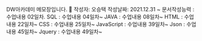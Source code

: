 DW아카데미 메모장입니다. 📝
작성자: 오승택
작성날짜: 2021.12.31 ~
문서작성능력 : 수업내용 02일차.
SQL : 수업내용 04일차~
JAVA : 수업내용 08일차~
HTML : 수업내용 22일차~
CSS : 수업내용 25일차~
JavaScript : 수업내용 39일차~
Json : 수업내용 45일차~
Jquery : 수업내용 49일차~
